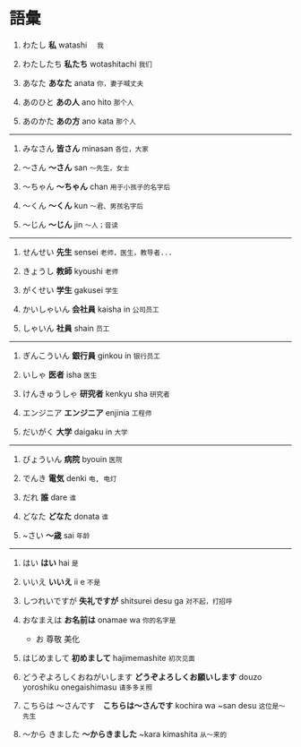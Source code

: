 # 語彙

1. わたし **私** watashi 　`我`

2. わたしたち **私たち** wotashitachi `我们`

3. あなた **あなた** anata `你，妻子喊丈夫`

4. あのひと **あの人** ano hito `那个人`

5. あのかた **あの方** ano kata `那个人`

---

1. みなさん **皆さん** minasan `各位，大家`

2. ～さん **～さん** san `～先生，女士`

3. ～ちゃん **～ちゃん** chan `用于小孩子的名字后`

4. ～くん **～くん** kun `～君、男孩名字后`

5. ～じん **～じん** jin `～人；音读`

---

1. せんせい **先生** sensei `老师，医生，教导者...`

2. きょうし **教師** kyoushi `老师`

3. がくせい **学生** gakusei `学生`

4. かいしゃいん **会社員** kaisha in `公司员工`

5. しゃいん **社員** shain `员工`

---

1. ぎんこういん **銀行員** ginkou in `银行员工`

2. いしゃ **医者** isha `医生`

3. けんきゅうしゃ **研究者** kenkyu sha `研究者`

4. エンジニア **エンジニア** enjinia `工程师`

5. だいがく **大学** daigaku in `大学`

---

1. びょういん **病院** byouin `医院`

2. でんき **電気** denki `电, 电灯`

3. だれ **誰** dare `谁`

4. どなた **どなた** donata `谁`

5. ~さい **～歳** sai `年龄`

---

1. はい **はい** hai `是`

2. いいえ **いいえ** ii e `不是`

3. しつれいですが **失礼ですが** shitsurei desu ga `对不起，打招呼`

4. おなまえは **お名前は** onamae wa `你的名字是`
   - お 尊敬 美化

5. はじめまして **初めまして** hajimemashite `初次见面`

6. どうぞよろしくおねがいします **どうぞよろしくお願いします** douzo yoroshiku onegaishimasu `请多多关照`

7. こちらは ～さんです　**こちらは～さんです** kochira wa ~san desu `这位是～先生`

8. ～から きました **～からきました** ~kara kimashita `从～来的`
